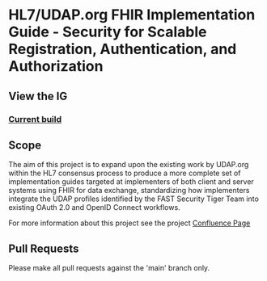 # HL7/UDAP.org FHIR Implementation Guide - Security for Scalable Registration, Authentication, and Authorization

## View the IG

### [Current build](https://build.fhir.org/ig/HL7/fhir-udap-security-ig)

## Scope

The aim of this project is to expand upon the existing work by UDAP.org within the HL7 consensus process to produce a more complete set of implementation guides targeted at implementers of both client and server systems using FHIR for data exchange, standardizing how implementers integrate the UDAP profiles identified by the FAST Security Tiger Team into existing OAuth 2.0 and OpenID Connect workflows.

For more information about this project see the project [Confluence Page](https://confluence.hl7.org/x/F4k7Bg)

## Pull Requests

Please make all pull requests against the 'main' branch only.
